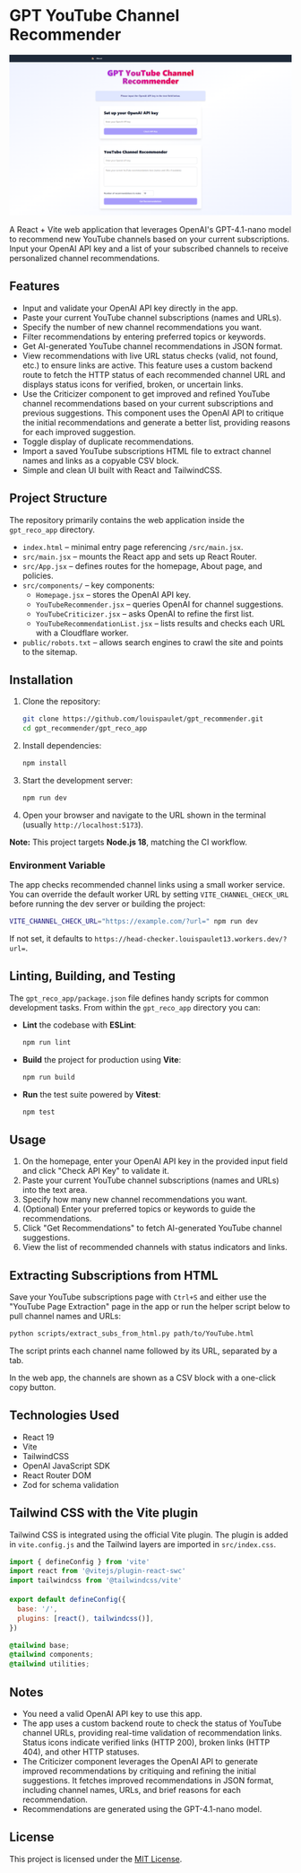 # GPT YouTube Channel Recommender

[![Screenshot of the GPT YouTube Channel Recommender interface](default_screenshot.png)](default_screenshot.png)

A React + Vite web application that leverages OpenAI's GPT-4.1-nano model to
recommend new YouTube channels based on your current subscriptions. Input your
OpenAI API key and a list of your subscribed channels to receive personalized
channel recommendations.

## Features

- Input and validate your OpenAI API key directly in the app.
- Paste your current YouTube channel subscriptions (names and URLs).
- Specify the number of new channel recommendations you want.
- Filter recommendations by entering preferred topics or keywords.
- Get AI-generated YouTube channel recommendations in JSON format.
- View recommendations with live URL status checks (valid, not found, etc.) to ensure links are active.
  This feature uses a custom backend route to fetch the HTTP status of each recommended
  channel URL and displays status icons for verified, broken, or uncertain links.
- Use the Criticizer component to get improved and refined YouTube channel recommendations
  based on your current subscriptions and previous suggestions. This component uses the
  OpenAI API to critique the initial recommendations and generate a better list, providing
  reasons for each improved suggestion.
- Toggle display of duplicate recommendations.
- Import a saved YouTube subscriptions HTML file to extract channel names and links as a copyable CSV block.
- Simple and clean UI built with React and TailwindCSS.

## Project Structure

The repository primarily contains the web application inside the `gpt_reco_app` directory.

- `index.html` – minimal entry page referencing `/src/main.jsx`.
- `src/main.jsx` – mounts the React app and sets up React Router.
- `src/App.jsx` – defines routes for the homepage, About page, and policies.
- `src/components/` – key components:
  - `Homepage.jsx` – stores the OpenAI API key.
  - `YouTubeRecommender.jsx` – queries OpenAI for channel suggestions.
  - `YouTubeCriticizer.jsx` – asks OpenAI to refine the first list.
  - `YouTubeRecommendationList.jsx` – lists results and checks each URL with a Cloudflare worker.
- `public/robots.txt` – allows search engines to crawl the site and points to the sitemap.

## Installation

1. Clone the repository:

   ```bash
   git clone https://github.com/louispaulet/gpt_recommender.git
   cd gpt_recommender/gpt_reco_app
   ```

2. Install dependencies:

   ```bash
   npm install
   ```

3. Start the development server:

   ```bash
   npm run dev
   ```

4. Open your browser and navigate to the URL shown in the terminal (usually `http://localhost:5173`).

**Note:** This project targets **Node.js 18**, matching the CI workflow.

### Environment Variable

The app checks recommended channel links using a small worker service.
You can override the default worker URL by setting `VITE_CHANNEL_CHECK_URL`
before running the dev server or building the project:

```bash
VITE_CHANNEL_CHECK_URL="https://example.com/?url=" npm run dev
```

If not set, it defaults to `https://head-checker.louispaulet13.workers.dev/?url=`.

## Linting, Building, and Testing

The `gpt_reco_app/package.json` file defines handy scripts for common development tasks.
From within the `gpt_reco_app` directory you can:

- **Lint** the codebase with **ESLint**:

  ```bash
  npm run lint
  ```

- **Build** the project for production using **Vite**:

  ```bash
  npm run build
  ```

- **Run** the test suite powered by **Vitest**:

  ```bash
  npm test
  ```

## Usage

1. On the homepage, enter your OpenAI API key in the provided input field and click "Check API Key" to validate it.
2. Paste your current YouTube channel subscriptions (names and URLs) into the text area.
3. Specify how many new channel recommendations you want.
4. (Optional) Enter your preferred topics or keywords to guide the recommendations.
5. Click "Get Recommendations" to fetch AI-generated YouTube channel suggestions.
6. View the list of recommended channels with status indicators and links.

## Extracting Subscriptions from HTML

Save your YouTube subscriptions page with `Ctrl+S` and either use the "YouTube Page Extraction" page in the app or run the helper script below to pull channel names and URLs:

```bash
python scripts/extract_subs_from_html.py path/to/YouTube.html
```

The script prints each channel name followed by its URL, separated by a tab.

In the web app, the channels are shown as a CSV block with a one-click copy button.


## Technologies Used

- React 19
- Vite
- TailwindCSS
- OpenAI JavaScript SDK
- React Router DOM
- Zod for schema validation
## Tailwind CSS with the Vite plugin

Tailwind CSS is integrated using the official Vite plugin. The plugin is added in
`vite.config.js` and the Tailwind layers are imported in `src/index.css`.

```js
import { defineConfig } from 'vite'
import react from '@vitejs/plugin-react-swc'
import tailwindcss from '@tailwindcss/vite'

export default defineConfig({
  base: '/',
  plugins: [react(), tailwindcss()],
})
```

```css
@tailwind base;
@tailwind components;
@tailwind utilities;
```


## Notes

- You need a valid OpenAI API key to use this app.
- The app uses a custom backend route to check the status of YouTube channel URLs,
  providing real-time validation of recommendation links. Status icons indicate
  verified links (HTTP 200), broken links (HTTP 404), and other HTTP statuses.
- The Criticizer component leverages the OpenAI API to generate improved recommendations
  by critiquing and refining the initial suggestions. It fetches improved recommendations
  in JSON format, including channel names, URLs, and brief reasons for each recommendation.
- Recommendations are generated using the GPT-4.1-nano model.

## License

This project is licensed under the [MIT License](LICENSE).
